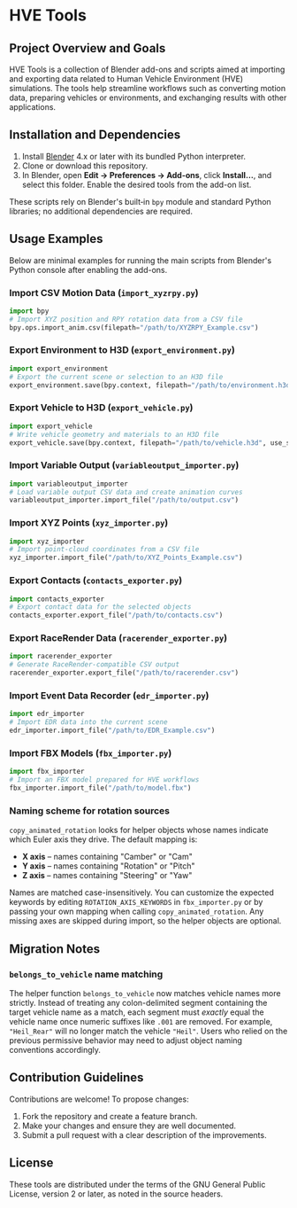 # HVE Tools

## Project Overview and Goals
HVE Tools is a collection of Blender add-ons and scripts aimed at importing and exporting data related to Human Vehicle Environment (HVE) simulations. The tools help streamline workflows such as converting motion data, preparing vehicles or environments, and exchanging results with other applications.

## Installation and Dependencies
1. Install [Blender](https://www.blender.org/) 4.x or later with its bundled Python interpreter.
2. Clone or download this repository.
3. In Blender, open **Edit → Preferences → Add-ons**, click **Install…**, and select this folder. Enable the desired tools from the add-on list.

These scripts rely on Blender's built‑in `bpy` module and standard Python libraries; no additional dependencies are required.

## Usage Examples
Below are minimal examples for running the main scripts from Blender's Python console after enabling the add-ons.

### Import CSV Motion Data (`import_xyzrpy.py`)
```python
import bpy
# Import XYZ position and RPY rotation data from a CSV file
bpy.ops.import_anim.csv(filepath="/path/to/XYZRPY_Example.csv")
```

### Export Environment to H3D (`export_environment.py`)
```python
import export_environment
# Export the current scene or selection to an H3D file
export_environment.save(bpy.context, filepath="/path/to/environment.h3d", use_selection=True)
```

### Export Vehicle to H3D (`export_vehicle.py`)
```python
import export_vehicle
# Write vehicle geometry and materials to an H3D file
export_vehicle.save(bpy.context, filepath="/path/to/vehicle.h3d", use_selection=True)
```

### Import Variable Output (`variableoutput_importer.py`)
```python
import variableoutput_importer
# Load variable output CSV data and create animation curves
variableoutput_importer.import_file("/path/to/output.csv")
```

### Import XYZ Points (`xyz_importer.py`)
```python
import xyz_importer
# Import point-cloud coordinates from a CSV file
xyz_importer.import_file("/path/to/XYZ_Points_Example.csv")
```

### Export Contacts (`contacts_exporter.py`)
```python
import contacts_exporter
# Export contact data for the selected objects
contacts_exporter.export_file("/path/to/contacts.csv")
```

### Export RaceRender Data (`racerender_exporter.py`)
```python
import racerender_exporter
# Generate RaceRender-compatible CSV output
racerender_exporter.export_file("/path/to/racerender.csv")
```

### Import Event Data Recorder (`edr_importer.py`)
```python
import edr_importer
# Import EDR data into the current scene
edr_importer.import_file("/path/to/EDR_Example.csv")
```

### Import FBX Models (`fbx_importer.py`)
```python
import fbx_importer
# Import an FBX model prepared for HVE workflows
fbx_importer.import_file("/path/to/model.fbx")
```

### Naming scheme for rotation sources

`copy_animated_rotation` looks for helper objects whose names indicate which
Euler axis they drive. The default mapping is:

- **X axis** – names containing "Camber" or "Cam"
- **Y axis** – names containing "Rotation" or "Pitch"
- **Z axis** – names containing "Steering" or "Yaw"

Names are matched case-insensitively. You can customize the expected keywords
by editing `ROTATION_AXIS_KEYWORDS` in `fbx_importer.py` or by passing your own
mapping when calling `copy_animated_rotation`. Any missing axes are skipped
during import, so the helper objects are optional.

## Migration Notes

### `belongs_to_vehicle` name matching

The helper function `belongs_to_vehicle` now matches vehicle names more
strictly. Instead of treating any colon-delimited segment containing the target
vehicle name as a match, each segment must *exactly* equal the vehicle name once
numeric suffixes like `.001` are removed. For example, `"Heil_Rear"` will no
longer match the vehicle `"Heil"`. Users who relied on the previous permissive
behavior may need to adjust object naming conventions accordingly.

## Contribution Guidelines
Contributions are welcome! To propose changes:
1. Fork the repository and create a feature branch.
2. Make your changes and ensure they are well documented.
3. Submit a pull request with a clear description of the improvements.

## License
These tools are distributed under the terms of the GNU General Public License, version 2 or later, as noted in the source headers.
